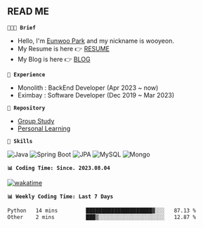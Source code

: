 ## READ ME

**`👩🏻‍💻 Brief`**  

- Hello, I'm [Eunwoo Park](https://dev-wooyeon.github.io/quiz-app/) and my nickname is wooyeon.
- My Resume is here 👉 [RESUME](https://ieunune.notion.site/28-88178b31333b4be7b8b9821a7232e73c?pvs=4)
- My Blog is here 👉 [BLOG](https://notion-blog-ieunune.vercel.app)

**`💼 Experience`**

- Monolith : BackEnd Developer (Apr 2023 ~ now)
- Eximbay  : Software Developer (Dec 2019 ~ Mar 2023)

**`🔭 Repository`**

- [Group Study](https://github.com/gro-w-up)
- [Personal Learning](https://github.com/noah-personal-learning)

**`🌱 Skills`**  

![Java](https://img.shields.io/badge/Java-007396.svg?&style=flat-square&logo=Java&logoColor=white)
![Spring Boot](https://img.shields.io/badge/SpringBoot-6DB33F?style=flat-square&logo=SpringBoot&logoColor=white)
![JPA](https://img.shields.io/badge/JPA-59666C?style=flat-square&logo=hibernate&logoColor=white)
![MySQL](https://img.shields.io/badge/MySQL-4479A1?style=flat-square&logo=MySQL&logoColor=white)
![Mongo](https://img.shields.io/badge/MongoDB-47A248?style=flat-square&logo=MongoDB&logoColor=white)

**`📊 Coding Time: Since. 2023.08.04`**  

[![wakatime](https://wakatime.com/badge/user/099dd627-fdab-4072-b87a-fa91c7a76d8d.svg?style=for-the-badge)](https://wakatime.com/@099dd627-fdab-4072-b87a-fa91c7a76d8d)

**`📊 Weekly Coding Time: Last 7 Days`**

<!--START_SECTION:waka-->

```txt
Python   14 mins         █████████████████████▓░░░   87.13 %
Other    2 mins          ███▒░░░░░░░░░░░░░░░░░░░░░   12.87 %
```

<!--END_SECTION:waka-->

<!-- ![](./profile-3d-contrib/profile-night-view.svg)-->
